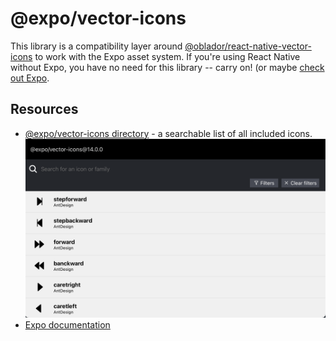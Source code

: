# @expo/vector-icons

This library is a compatibility layer around
[@oblador/react-native-vector-icons](https://github.com/oblador/react-native-vector-icons)
to work with the Expo asset system. If you're using React Native
without Expo, you have no need for this library -- carry on! (or
maybe [check out Expo](https://expo.io/).

## Resources

- [@expo/vector-icons directory](https://expo.github.io/vector-icons/) - a searchable list of all included icons.
![Screenshot of website](https://raw.githubusercontent.com/expo/vector-icons/master/website-screenshot.png)
- [Expo documentation](https://docs.expo.io/)
